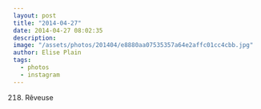```yaml
---
layout: post
title: "2014-04-27"
date: 2014-04-27 08:02:35
description: 
image: "/assets/photos/201404/e8880aa07535357a64e2affc01cc4cbb.jpg"
author: Elise Plain
tags: 
  - photos
  - instagram
---
```


218. Rêveuse
<p></p>
